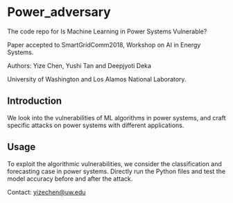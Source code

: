 # Power_adversary


The code repo for Is Machine Learning in Power Systems Vulnerable?

Paper accepted to SmartGridComm2018, Workshop on AI in Energy Systems.

Authors: Yize Chen, Yushi Tan and Deepjyoti Deka

University of Washington and Los Alamos National Laboratory.

## Introduction

We look into the vulnerabilities of ML algorithms in power systems, and craft specific attacks on power systems with different applications. 



## Usage

To exploit the algorithmic vulnerabilities, we consider the classification and forecasting case in power systems. Directly run the Python files and test the model accuracy before and after the attack.

Contact: yizechen@uw.edu

